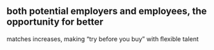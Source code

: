 ## both potential employers and employees, the opportunity for better

matches increases, making “try before you buy” with ﬂexible talent